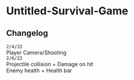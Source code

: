 # Untitled-Survival-Game

## Changelog

`2/4/22`  
Player Camera/Shooting  
`2/6/22`  
Projectile collision + Damage on hit  
Enemy health + Health bar  
